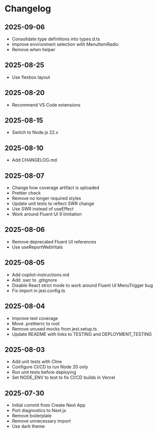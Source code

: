 # Changelog

## 2025-09-06

- Consolidate type definitions into types.d.ts
- Improve environment selection with MenuItemRadio
- Remove when helper

## 2025-08-25

- Use flexbox layout

## 2025-08-20

- Recommend VS Code extensions

## 2025-08-15

- Switch to Node.js 22.x

## 2025-08-10

- Add CHANGELOG.md

## 2025-08-07

- Change how coverage artifact is uploaded
- Prettier check
- Remove no longer required styles
- Update unit tests to reflect SWR change
- Use SWR instead of useEffect
- Work around Fluent UI 9 limitation

## 2025-08-06

- Remove deprecated Fluent UI references
- Use useReportWebVitals

## 2025-08-05

- Add copilot-instructions.md
- Add .swc to .gitignore
- Disable React strict mode to work around Fluent UI MenuTrigger bug
- Fix import in jest.config.ts

## 2025-08-04

- Improve test coverage
- Move .prettierrc to root
- Remove unused mocks from jest.setup.ts
- Update README with links to TESTING and DEPLOYMENT_TESTING

## 2025-08-03

- Add unit tests with Cline
- Configure CI/CD to run Node 20 only
- Run unit tests before deploying
- Set NODE_ENV to test to fix CI/CD builds in Vercel

## 2025-07-30

- Initial commit from Create Next App
- Port diagnostics to Next.js
- Remove boilerplate
- Remove unnecessary import
- Use dark theme
